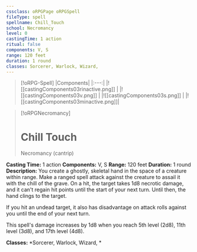```yaml
---
cssclass: oRPGPage oRPGSpell
fileType: spell
spellname: Chill_Touch
school: Necromancy
level: 0
castingTime: 1 action
ritual: false
components: V, S
range: 120 feet
duration: 1 round
classes: Sorcerer, Warlock, Wizard,
---
```

> [!oRPG-Spell]
> |Components|
> |:---:|
> |![[castingComponents03rinactive.png]] |
> |![[castingComponents03v.png]] |
> |![[castingComponents03s.png]] |
> |![[castingComponents03minactive.png]]|

> [!oRPGNecromancy]
>#  Chill Touch
> Necromancy  (cantrip)

**Casting Time:** 1 action
**Components:** V, S
**Range:** 120 feet
**Duration:**  1 round
**Description:**
You create a ghostly, skeletal hand in the space of a creature within range. Make a ranged spell attack against the creature to assail it with the chill of the grave. On a hit, the target takes 1d8 necrotic damage, and it can't regain hit points until the start of your next turn. Until then, the hand clings to the target.



 If you hit an undead target, it also has disadvantage on attack rolls against you until the end of your next turn.



 This spell's damage increases by 1d8 when you reach 5th level (2d8), 11th level (3d8), and 17th level (4d8).



**Classes:**  *Sorcerer, Warlock, Wizard, *


